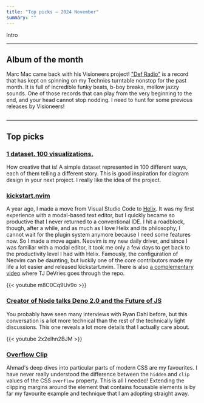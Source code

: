 ```yaml
---
title: "Top picks — 2024 November"
summary: ""
---
```


Intro

---

## Album of the month

Marc Mac came back with his Visioneers project!
["Def Radio"](https://www.discogs.com/release/32075256-Marc-Mac-presents-Visioneers-Def-Radio)
is a record that has kept on spinning on my Technics turntable nonstop for the
past month. It is full of incredible funky beats, b-boy breaks, mellow jazzy
sounds. One of those records that can play from the very beginning to the end,
and your head cannot stop nodding. I need to hunt for some previous releases by
Visioneers!

![]()

---

## Top picks

### [1 dataset. 100 visualizations.](https://100.datavizproject.com)

How creative that is! A simple dataset represented in 100 different ways, each
of them telling a different story. This is good inspiration for diagram design
in your next project. I really like the idea of the project.

### [kickstart.nvim](https://github.com/nvim-lua/kickstart.nvim)

A year ago, I made a move from Visual Studio Code to
[Helix](https://helix-editor.com). It was my first experience with a modal-based
text editor, but I quickly became so productive that I never returned to a
conventional IDE. I hit a roadblock, though, after a while, and as much as I
love Helix and its philosophy, I cannot wait for the plugin system anymore
because I need some features now. So I made a move again. Neovim is my new daily
driver, and since I was familiar with a modal editor, it took me only a few days
to get back to the productivity level I had with Helix. Famously, the
configuration of Neovim can be daunting, but luckily one of the core
contributors made my life a lot easier and released kickstart.nvim. There is
also [a complementary video](https://youtu.be/m8C0Cq9Uv9o) where TJ DeVries goes
through the repo.

{{< youtube m8C0Cq9Uv9o >}}

### [Creator of Node talks Deno 2.0 and the Future of JS](https://youtu.be/2x2eIhn2BJM)

You probably have seen many interviews with Ryan Dahl before, but this
conversation is a lot more technical than the rest of the technically light
discussions. This one reveals a lot more details that I actually care about.

{{< youtube 2x2eIhn2BJM >}}

### [Overflow Clip](https://ishadeed.com/article/overflow-clip/)

Ahmad's deep dives into particular parts of modern CSS are my favourites. I have
never really understood the difference between the `hidden` and `clip` values of
the CSS `overflow` property. This is all I needed! Extending the clipping
margins around the element that contains focusable elements is by far my
favourite example and technique that I am adopting straight away.
